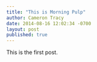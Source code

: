 ```yaml
---
title: "This is Morning Pulp"
author: Cameron Tracy
date: 2014-08-16 12:02:34 -0700
layout: post
published: true
---
```

This is the first post.